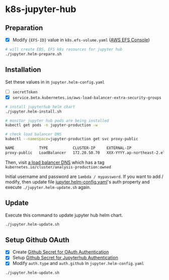 # k8s-jupyter-hub

## Preparation 

- [x] Modify `{EFS-ID}` value in `k8s.efs-volume.yaml` ([AWS EFS Console](https://ap-northeast-2.console.aws.amazon.com/efs/home?region=ap-northeast-2#/filesystems))

```bash
# will create EBS, EFS k8s resources for jupyter hub
./jupyter.helm-prepare.sh
```

## Installation

Set these values in in `jupyter.helm-config.yaml`

- [ ] `secretToken`
- [x] `service.beta.kubernetes.io/aws-load-balancer-extra-security-groups`

```bash
# install jupyterhub helm chart
./jupyter.helm-install.sh

# monitor jupyter hub pods are being installed 
kubectl get pods -n jupyter-production -w

# check load balancer DNS
kubectl --namespace=jupyter-production get svc proxy-public

NAME           TYPE           CLUSTER-IP     EXTERNAL-IP                                                                    PORT(S)                      AGE
proxy-public   LoadBalancer   172.20.50.70   XXX-YYYY.ap-northeast-2.elb.amazonaws.com   80:30906/TCP,443:32326/TCP   33m
```

Then, visit [a load balancer DNS](https://ap-northeast-2.console.aws.amazon.com/ec2/home?region=ap-northeast-2#LoadBalancers:tag:kubernetes.io/cluster/analysis-production=owned;sort=loadBalancerName) which has a tag `kubernetes.io/cluster/analysis-production:owned`

Initial username and password are `1ambda / mypassword`. If you want to add / modify, then update file [jupyter.helm-config.yaml](https://github.com/1ambda/terraform-aws-eks-jupyterhub/blob/master/k8s-jupyter-hub/jupyter.helm-config.yaml#L41-L50)'s auth property and execute `./jupyter.helm-update.sh` again.

## Update 

Execute this command to update jupyter hub helm chart.

```bash
./jupyter.helm-update.sh
```

## Setup Github OAuth

- [x] Create [Github Secret for OAuth Authentication](https://github.com/settings/apps) 
- [x] Setup [Github Secret for Jupyterhub Authentication](https://zero-to-jupyterhub.readthedocs.io/en/latest/authentication.html) 
- [x] Modify `auth.type` and `auth.github` in `jupyter.helm-config.yaml` 

```bash
./jupyter.helm-update.sh
```

